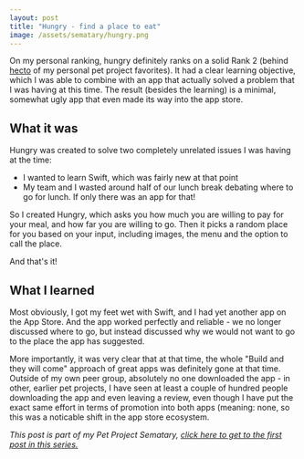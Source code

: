 ```yaml
---
layout: post
title: "Hungry - find a place to eat"
image: /assets/sematary/hungry.png
---
```

On my personal ranking, hungry definitely ranks on a solid Rank 2 (behind [hecto](/sematary/hecto) of my personal pet project favorites).
It had a clear learning objective, which I was able to combine with an app that actually solved a problem that I was having at this time.
The result (besides the learning) is a minimal, somewhat ugly app that even made its way into the app store.

## What it was
Hungry was created to solve two completely unrelated issues I was having at the time: 
- I wanted to learn Swift, which was fairly new at that point
- My team and I wasted around half of our lunch break debating where to go for lunch. If only there was an app for that!

So I created Hungry, which asks you how much you are willing to pay for your meal, and how far you are willing to go. 
Then it picks a random place for you based on your input, including images, the menu and the option to call the place.

And that's it!

## What I learned
Most obviously, I got my feet wet with Swift, and I had yet another app on the
App Store. And the app worked perfectly and reliable - we no longer discussed
where to go, but instead discussed why we would not want to go to the place the
app has suggested.

More importantly, it was very clear that at that time, the whole "Build and they
will come" approach of great apps was definitely gone at that time. Outside of
my own peer group, absolutely no one downloaded the app - in other, earlier
pet projects, I have seen at least a couple of hundred people downloading the 
app and even leaving a review, even though I have put the exact same effort in 
terms of promotion into both apps (meaning: none, so this was a noticable shift
in the app store ecosystem.



*This post is part of my Pet Project Sematary, [click here to get to the first post in this series.](/sematary/start)*